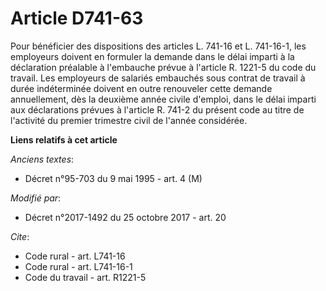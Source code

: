 # Article D741-63

Pour bénéficier des dispositions des articles L. 741-16 et L. 741-16-1, les employeurs doivent en formuler la demande dans le
délai imparti à la déclaration préalable à l'embauche prévue à l'article R. 1221-5 du code du travail. Les employeurs de
salariés embauchés sous contrat de travail à durée indéterminée doivent en outre renouveler cette demande annuellement, dès
la deuxième année civile d'emploi, dans le délai imparti aux déclarations prévues à l'article R. 741-2 du présent code au
titre de l'activité du premier trimestre civil de l'année considérée.

**Liens relatifs à cet article**

_Anciens textes_:

  - Décret n°95-703 du 9 mai 1995 - art. 4 (M)

_Modifié par_:

  - Décret n°2017-1492 du 25 octobre 2017 - art. 20

_Cite_:

  - Code rural - art. L741-16
  - Code rural - art. L741-16-1
  - Code du travail - art. R1221-5
